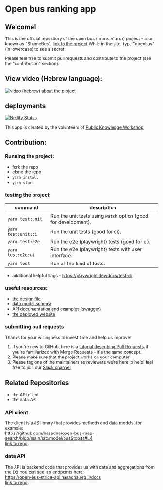 # Open bus ranking app

## Welcome!
This is the official repository of the open bus (תחב"צ פתוחה) project - also known as "ShameBus".
[link to the project](https://open-bus-map-search.hasadna.org.il/dashboard)
While in the site, type "openbus" (in lowercase) to see a secret

Please feel free to submit pull requests and contribute to the project (see the "contribution" section).

## View video (Hebrew language):
[![video (hebrew) about the project](https://img.youtube.com/vi/6H6jkJCVhgk/0.jpg)](https://www.youtube.com/watch?v=6H6jkJCVhgk)

## deployments

[![Netlify Status](https://api.netlify.com/api/v1/badges/d3ef62c2-b5bb-48ac-8299-71e5bd22b211/deploy-status)](https://app.netlify.com/sites/open-bus/deploys)

This app is created by the volunteers of [Public Knowledge Workshop](https://www.hasadna.org.il/)

## Contribution:

### Running the project:

- fork the repo
- clone the repo
- `yarn install`
- `yarn start`

### testing the project:
| command                                                           | description                                                                         |
| ----------------------------------------------------------------- | ----------------------------------------------------------------------------------- |
| `yarn test:unit`                                                       | Run the unit tests using `watch` option (good for development). |
| `yarn test:unit:ci`                                                       | Run the unit tests (good for ci). |
| `yarn test:e2e`                                                       | Run the e2e (playwright) tests (good for ci). |
| `yarn test:e2e:ui`                                                       | Run the e2e (playwright) tests with user interface. |
| `yarn test`                                                       | Run all the kind of tests. |
- additional helpful flags - https://playwright.dev/docs/test-cli

### useful resources:
* [the design file](https://www.figma.com/file/Plw8Uuu6U96CcX5tJyRMoW/Public-Transportation-visual-informaiton?type=design&node-id=0-1&mode=design&t=Dh8lI3EJ37unxvoe-0)
* [data model schema](https://github.com/hasadna/open-bus-stride-db/blob/main/DATA_MODEL.md)
* [API documentation and examples (swagger)](https://open-bus-stride-api.hasadna.org.il/docs)
* [the deployed website](https://open-bus-map-search.hasadna.org.il/dashboard)

### submitting pull requests
Thanks for your willingness to invest time and help us improve!
1. If you're new to GitHub, here is a [tutorial describing Pull Requests](https://docs.github.com/en/pull-requests/collaborating-with-pull-requests/proposing-changes-to-your-work-with-pull-requests/creating-a-pull-request). if you're familiarized with Merge Requests - it's the same concept.
2. Please make sure that the project works on your computer
3. Please tag one of the maintainers as reviewers
we're here to help! feel free to join our [Slack channel](https://join.slack.com/t/hasadna/shared_invite/zt-21qipktl1-7yF4FYJVxAqXl0wE4DlMKQ) 

## Related Repositories 
- the API client
- the data API

### API client
The client is a JS library that provides methods and data models. for example:  
https://github.com/hasadna/open-bus-map-search/blob/main/src/model/busStop.ts#L4   
[link to repo](https://github.com/iliakap/open-bus-stride-client).


### data API
The API is backend code that provides us with data and aggregations from the DB
You can see it's endpoints here:   
https://open-bus-stride-api.hasadna.org.il/docs     
[link to repo](https://github.com/hasadna/open-bus-stride-api).